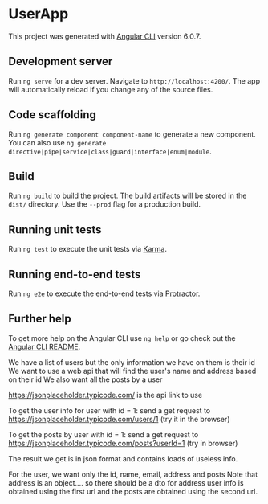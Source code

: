# UserApp

This project was generated with [Angular CLI](https://github.com/angular/angular-cli) version 6.0.7.

## Development server

Run `ng serve` for a dev server. Navigate to `http://localhost:4200/`. The app will automatically reload if you change any of the source files.

## Code scaffolding

Run `ng generate component component-name` to generate a new component. You can also use `ng generate directive|pipe|service|class|guard|interface|enum|module`.

## Build

Run `ng build` to build the project. The build artifacts will be stored in the `dist/` directory. Use the `--prod` flag for a production build.

## Running unit tests

Run `ng test` to execute the unit tests via [Karma](https://karma-runner.github.io).

## Running end-to-end tests

Run `ng e2e` to execute the end-to-end tests via [Protractor](http://www.protractortest.org/).

## Further help

To get more help on the Angular CLI use `ng help` or go check out the [Angular CLI README](https://github.com/angular/angular-cli/blob/master/README.md).



We have a list of users but the only information we have on them is their id
We want to use a web api that will find the user's name and address based on their id
We also want all the posts by a user




https://jsonplaceholder.typicode.com/ is the api link to use

To get the user info for user with id = 1: send a get request to https://jsonplaceholder.typicode.com/users/1 (try it in the browser)

To get the posts by user with id = 1: send a get request to https://jsonplaceholder.typicode.com/posts?userId=1 (try in browser)




The result we get is in json format and contains loads of useless info.

For the user, we want only the id, name, email, address and posts
Note that address is an object.... so there should be a dto for address
user info is obtained using the first url and the posts are obtained using the second url.

